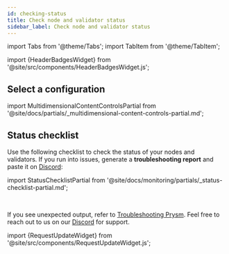 ```yaml
---
id: checking-status
title: Check node and validator status
sidebar_label: Check node and validator status
---
```


import Tabs from '@theme/Tabs';
import TabItem from '@theme/TabItem';

import {HeaderBadgesWidget} from '@site/src/components/HeaderBadgesWidget.js';

<HeaderBadgesWidget lastVerifiedDateString="August 25th, 2022" lastVerifiedVersionString="v3.0.0" />

<div class='status-guide'>

## Select a configuration 

import MultidimensionalContentControlsPartial from '@site/docs/partials/_multidimensional-content-controls-partial.md';

<MultidimensionalContentControlsPartial />

## Status checklist

Use the following checklist to check the status of your nodes and validators. If you run into issues, generate a **troubleshooting report** and paste it on [Discord](https://discord.gg/prysmaticlabs):

import StatusChecklistPartial from '@site/docs/monitoring/partials/_status-checklist-partial.md';

<StatusChecklistPartial />

</div>

<br />

If you see unexpected output, refer to [Troubleshooting Prysm](../troubleshooting/issues-errors.md). Feel free to reach out to us on our [Discord](https://discord.gg/prysmaticlabs) for support.

import {RequestUpdateWidget} from '@site/src/components/RequestUpdateWidget.js';

<RequestUpdateWidget />
